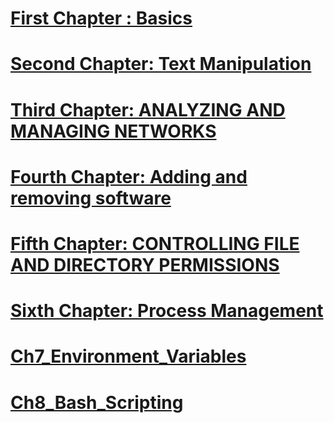 
# [First Chapter : Basics](Ch1_General_Basics.md)
# [Second Chapter: Text Manipulation](Ch2_TEXT_MANIPULATION.md)
# [Third Chapter: ANALYZING AND MANAGING NETWORKS](Ch3_ANALYZING_AND_MANAGING_NETWORKS.md)
# [Fourth Chapter: Adding and removing software](Ch4_APT.md)

# [Fifth Chapter: CONTROLLING FILE AND DIRECTORY PERMISSIONS](Ch5_Files_And_Directory_Permissions.md)

# [Sixth Chapter: Process Management](Ch6_Process_Management.md)

# [Ch7_Environment_Variables](Ch7_Environment_Variables.md)

# [Ch8_Bash_Scripting](Ch8_Bash_Scripting.md)

